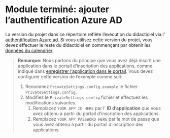 # <a name="completed-module-add-azure-ad-authentication"></a>Module terminé: ajouter l’authentification Azure AD

La version du projet dans ce répertoire reflète l’exécution du didacticiel via l' [authentification Azure ad](https://docs.microsoft.com/graph/tutorials/aspnet?tutorial-step=3). Si vous utilisez cette version du projet, vous devez effectuer le reste du didacticiel en commençant par obtenir les [données du calendrier](https://docs.microsoft.com/graph/tutorials/aspnet?tutorial-step=4).

> **Remarque:** Nous partons du principe que vous avez déjà inscrit une application dans le portail d’inscription des applications, comme indiqué dans [enregistrer l’application dans le portail](https://docs.microsoft.com/graph/tutorials/aspnet?tutorial-step=2). Vous devez configurer cette version de l’exemple comme suit:
>
> 1. Renommez `PrivateSettings.config.example` le fichier `PrivateSettings.config`.
> 1. Modifiez le `PrivateSettings.config` fichier et effectuez les modifications suivantes.
>     1. Remplacez `YOUR APP ID HERE` par l' **ID d’application** que vous avez obtenu à partir du portail d’inscription des applications.
>     1. Remplacez `YOUR APP PASSWORD HERE` par le mot de passe que vous avez obtenu à partir du portail d’inscription des applications.
